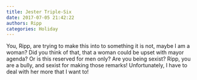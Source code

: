 ```yaml
---
title: Jester Triple-Six
date: 2017-07-05 21:42:22
authors: Ripp
categories: Holiday
---
```


 You, Ripp, are trying to make this into to something it is not, maybe I am a woman? Did you think of that, that a woman could be upset with mayor agenda? Or is this reserved for men only? Are you being sexist? Ripp, you are a bully, and sexist for making those remarks! Unfortunately, I have to deal with her more that I want to!